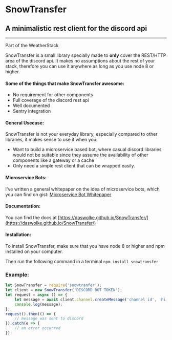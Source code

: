 # SnowTransfer #
## A minimalistic rest client for the discord api

---
Part of the WeatherStack

SnowTransfer is a small library specially made to **only** cover the REST/HTTP area of the discord api.
It makes no assumptions about the rest of your stack, therefore you can use it anywhere as long as you use node 8 or higher.

#### Some of the things that make SnowTransfer awesome:
- No requirement for other components
- Full coverage of the discord rest api
- Well documented
- Sentry integration

#### General Usecase:
SnowTransfer is not your everyday library, 
especially compared to other libraries, it makes sense to use it when you:
- Want to build a microservice based bot, where casual discord libraries would not be suitable since they assume the availability of other components like a gateway or a cache
- Only need a simple rest client that can be wrapped easily.

#### Microservice Bots:
I've written a general whitepaper on the idea of microservice bots, which you can find on gist: [Microservice Bot Whitepaper](https://gist.github.com/DasWolke/c9d7dfe6a78445011162a12abd32091d)

#### Documentation:
You can find the docs at [https://daswolke.github.io/SnowTransfer/](https://daswolke.github.io/SnowTransfer/)

#### Installation:
To install SnowTransfer, make sure that you have node 8 or higher and npm installed on your computer.

Then run the following command in a terminal `npm install snowtransfer`

### Example: 
```js
let SnowTransfer = require('snowtranfer');
let client = new SnowTransfer('DISCORD BOT TOKEN');
let request = async () => {
    let message = await client.channel.createMessage('channel id', 'hi there');
    console.log(message);
};
request().then(() => {
    // message was sent to discord
}).catch(e => {
    // an error occurred
});
```

